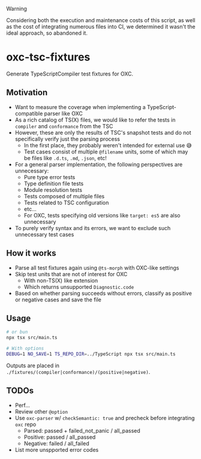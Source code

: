 > [!WARNING]
> Considering both the execution and maintenance costs of this script, as well as the cost of integrating numerous files into CI, we determined it wasn't the ideal approach, so abandoned it.

# oxc-tsc-fixtures

Generate TypeScriptCompiler test fixtures for OXC.

## Motivation

- Want to measure the coverage when implementing a TypeScript-compatible parser like OXC
- As a rich catalog of TS(X) files, we would like to refer the tests in `compiler` and `conformance` from the TSC
- However, these are only the results of TSC's snapshot tests and do not specifically verify just the parsing process
  - In the first place, they probably weren't intended for external use 😅
  - Test cases consist of multiple `@filename` units, some of which may be files like `.d.ts`, `.md`, `.json`, etc!
- For a general parser implementation, the following perspectives are unnecessary:
  - Pure type error tests
  - Type definition file tests
  - Module resolution tests
  - Tests composed of multiple files
  - Tests related to TSC configuration
  - etc...
  - For OXC, tests specifying old versions like `target: es5` are also unnecessary
- To purely verify syntax and its errors, we want to exclude such unnecessary test cases

## How it works

- Parse all test fixtures again using `@ts-morph` with OXC-like settings
- Skip test units that are not of interest for OXC
  - With non-TS(X) like extension
  - Which returns unsupported `Diagnostic.code`
- Based on whether parsing succeeds without errors, classify as positive or negative cases and save the file

## Usage

```sh
# or bun
npx tsx src/main.ts

# With options
DEBUG=1 NO_SAVE=1 TS_REPO_DIR=../TypeScript npx tsx src/main.ts
```

Outputs are placed in `./fixtures/(compiler|conformance)/(positive|negative)`.

## TODOs

- Perf...
- Review other `@option`
- Use `oxc-parser` w/ `checkSemantic: true` and precheck before integrating `oxc` repo
  - Parsed: passed + failed_not_panic / all_passed
  - Positive: passed / all_passed
  - Negative: failed / all_failed
- List more unspported error codes
